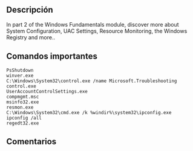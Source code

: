## Descripción
In part 2 of the Windows Fundamentals module, discover more about System Configuration, UAC Settings, Resource Monitoring, the Windows Registry and more..

## Comandos importantes
```
PsShutdown
winver.exe
C:\Windows\System32\control.exe /name Microsoft.Troubleshooting
control.exe
UserAccountControlSettings.exe
compmgmt.msc
msinfo32.exe
resmon.exe
C:\Windows\System32\cmd.exe /k %windir%\system32\ipconfig.exe
ipconfig /all
regedt32.exe
```

## Comentarios
